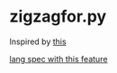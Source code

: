 # zigzagfor.py

Inspired by [this](https://github.com/bjpop/js-turtle/blob/928d61589ccadca66cca618cfd48f8a45f2e9275/examples/sierpinski.js)

[lang spec with this feature](https://github.com/Rudxain/ideas/tree/f585894cb4c50050f1ae274ce30d1888f47b5870/text/Romna%20VM)
